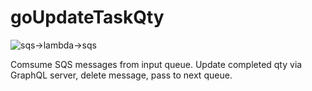 # goUpdateTaskQty

![sqs->lambda->sqs](https://github.com/Shaun-York/goUpdateTaskQty/goUpdateTaskQtyp.png)

Comsume SQS messages from input queue. Update completed qty via GraphQL server, delete message, pass to next queue.
